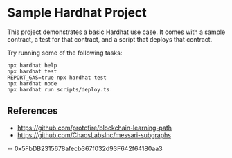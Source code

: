 # Sample Hardhat Project

This project demonstrates a basic Hardhat use case. It comes with a sample contract, a test for that contract, and a script that deploys that contract.

Try running some of the following tasks:

```shell
npx hardhat help
npx hardhat test
REPORT_GAS=true npx hardhat test
npx hardhat node
npx hardhat run scripts/deploy.ts
```



## References

- https://github.com/protofire/blockchain-learning-path
- https://github.com/ChaosLabsInc/messari-subgraphs


-- 0x5FbDB2315678afecb367f032d93F642f64180aa3